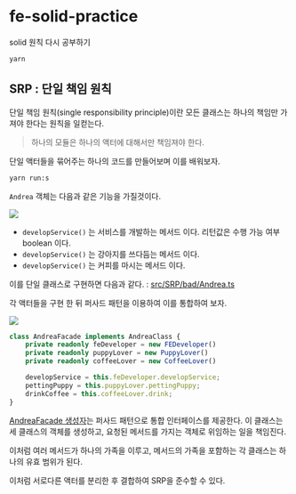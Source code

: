 # fe-solid-practice
solid 원칙 다시 공부하기

```bash
yarn
```

## SRP : 단일 책임 원칙

단일 책임 원칙(single responsibility principle)이란 모든 클래스는 하나의 책임만 가져야 한다는 원칙을 일컫는다.

> 하나의 모듈은 하나의 액터에 대해서만 책임져야 한다.

단일 액터들을 묶어주는 하나의 코드를 만들어보며 이를 배워보자.

```bash
yarn run:s 
```

`Andrea` 객체는 다음과 같은 기능을 가질것이다.

[![](https://mermaid.ink/img/pako:eNpNj7sKwzAMRX_FaGppviBbabsXsnoRtpya-oUjB0LIv9fk0fZO4twDkmZQURO0oBwOw91in9HLIGpWIq5BZ0Ixb0yIi9A0koupozxaRafzr0nEbEP_LClN_1xnG963aAx99eVot0ADnrJHq-sp6y4J_CJPEto6ajJYHEuQYalqSRqZHtpyzNAadAM1gIVjNwUFLedCh7R_tFvLB3JCS3I)](https://mermaid.live/edit#pako:eNpNj7sKwzAMRX_FaGppviBbabsXsnoRtpya-oUjB0LIv9fk0fZO4twDkmZQURO0oBwOw91in9HLIGpWIq5BZ0Ixb0yIi9A0koupozxaRafzr0nEbEP_LClN_1xnG963aAx99eVot0ADnrJHq-sp6y4J_CJPEto6ajJYHEuQYalqSRqZHtpyzNAadAM1gIVjNwUFLedCh7R_tFvLB3JCS3I)

* `developService()` 는 서비스를 개발하는 메서드 이다. 리턴값은 수행 가능 여부 boolean 이다.
* `developService()` 는 강아지를 쓰다듬는 메서드 이다. 
* `developService()` 는 커피를 마시는 메서드 이다. 

이를 단일 클래스로 구현하면 다음과 같다. : [src/SRP/bad/Andrea.ts](src/SRP/bad/Andrea.ts)

각 액터들을 구현 한 뒤 퍼사드 패턴을 이용하여 이를 통합하여 보자.

[![](https://mermaid.ink/img/pako:eNp1kcFuwyAMhl8F-bRp7QugXaa1Pe0wqVcuFvzp0BJABCJVXd59KGlWqjU-gf39tn_5QtobkCTdct_vLJ8id8qJEm_ORPCBNRuI15_tVhz2OwxofUBcQz5zCOcPP6wT775pgBVEipeq_vT8kAhIybrTNGoFMdG677nTQkwGawuXOS8KPaeOiIPVf4Kx1t183WSP9rgTVVaqYf9XG5fiHPc_2lCH2LE15UpTG0XpCx0UyfI0aDi3SZFyY0FzMJywNzb5SLLhtseGOCd_PDtNMsWMBboe-0qNv-otpro)](https://mermaid.live/edit#pako:eNp1kcFuwyAMhl8F-bRp7QugXaa1Pe0wqVcuFvzp0BJABCJVXd59KGlWqjU-gf39tn_5QtobkCTdct_vLJ8id8qJEm_ORPCBNRuI15_tVhz2OwxofUBcQz5zCOcPP6wT775pgBVEipeq_vT8kAhIybrTNGoFMdG677nTQkwGawuXOS8KPaeOiIPVf4Kx1t183WSP9rgTVVaqYf9XG5fiHPc_2lCH2LE15UpTG0XpCx0UyfI0aDi3SZFyY0FzMJywNzb5SLLhtseGOCd_PDtNMsWMBboe-0qNv-otpro)

``` typescript
class AndreaFacade implements AndreaClass {
	private readonly feDeveloper = new FEDeveloper()
	private readonly puppyLover = new PuppyLover()
	private readonly coffeeLover = new CoffeeLover()

	developService = this.feDeveloper.developService;
	pettingPuppy = this.puppyLover.pettingPuppy;
	drinkCoffee = this.coffeeLover.drink;
}
```

[AndreaFacade 생성자](src/SRP/good/AndreaFacade.ts)는 퍼사드 패턴으로 통합 인터페이스를 제공한다.
이 클래스는 세 클래스의 객체를 생성하고, 요청된 메서드를 가지는 객체로 위임하는 일을 책임진다.

이처럼 여러 메서드가 하나의 가족을 이루고, 메서드의 가족을 포함하는 각 클래스는 하나의 유효 범위가 된다.

이처럼 서로다른 액터를 분리한 후 결합하여 SRP을 준수할 수 있다.